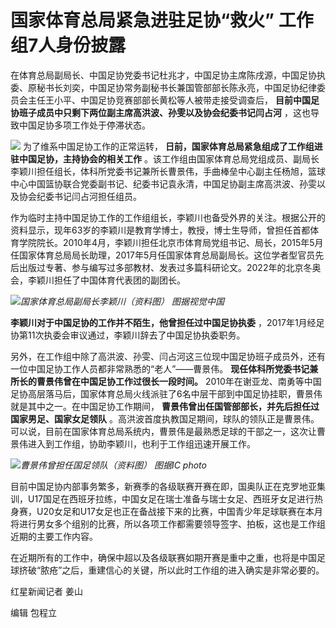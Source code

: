 # 国家体育总局紧急进驻足协“救火” 工作组7人身份披露

在体育总局副局长、中国足协党委书记杜兆才，中国足协主席陈戌源，中国足协执委、原秘书长刘奕，中国足协常务副秘书长兼国管部部长陈永亮，中国足协纪律委员会主任王小平、中国足协竞赛部部长黄松等人被带走接受调查后，
**目前中国足协班子成员中只剩下两位副主席高洪波、孙雯以及协会纪委书记闫占河** ，这也导致中国足协多项工作处于停滞状态。

![](https://inews.gtimg.com/om_bt/OwRnd3Vbqyzzcj7kfF5mjTy4fsl92dXqTsf8YOl56aCtoAA/1000)
为了维系中国足协工作的正常运转， **日前，国家体育总局紧急组成了工作组进驻中国足协，主持协会的相关工作**
。该工作组由国家体育总局党组成员、副局长李颖川担任组长，体科所党委书记兼所长曹景伟，手曲棒垒中心副主任杨旭，篮球中心中国篮协联合党委副书记、纪委书记袁永清，中国足协副主席高洪波、孙雯以及协会纪委书记闫占河担任组员。

作为临时主持中国足协工作的工作组组长，李颖川也备受外界的关注。根据公开的资料显示，现年63岁的李颖川是教育学博士，教授，博士生导师，曾担任首都体育学院院长。2010年4月，李颖川担任北京市体育局党组书记、局长，2015年5月任国家体育总局局长助理，2017年5月任国家体育总局副局长。这位学者型官员先后出版过专著、参与编写过多部教材、发表过多篇科研论文。2022年的北京冬奥会，李颖川担任了中国体育代表团的副团长。

![](https://inews.gtimg.com/om_bt/O6Rvcuf1LatsaYZpzqmjexAbxVLSbBdJIOIYFkjc65PpUAA/1000)_国家体育总局副局长李颖川（资料图）
图据视觉中国_

**李颖川对于中国足协的工作并不陌生，他曾担任过中国足协执委** ，2017年1月经足协第11次执委会审议通过，李颖川辞去了中国足协执委职务。

另外，在工作组中除了高洪波、孙雯、闫占河这三位现中国足协班子成员外，还有一位中国足协工作人员都非常熟悉的“老人”——曹景伟。
**现任体科所党委书记兼所长的曹景伟曾在中国足协工作过很长一段时间。**
2010年在谢亚龙、南勇等中国足协高层落马后，国家体育总局火线派驻了6名中层干部到中国足协挂职，曹景伟就是其中之一。在中国足协工作期间，
**曹景伟曾出任国管部部长，并先后担任过国家男足、国家女足领队**
。高洪波首度执教国足期间，球队的领队正是曹景伟。可以说，目前在国家体育总局系统内，曹景伟是最熟悉足球的干部之一，这次让曹景伟进入到工作组，协助李颖川，也利于工作组迅速开展工作。

![](https://inews.gtimg.com/om_bt/Oytm5v8XyjYNeRO6icm_A9e8Fww9NYG5EA4JTvNMP_Qa4AA/1000)_曹景伟曾担任国足领队（资料图）
图据IC photo_

目前中国足协内部事务繁多，新赛季的各级联赛开赛在即，国奥队正在克罗地亚集训，U17国足在西班牙拉练，中国女足在瑞士准备与瑞士女足、西班牙女足进行热身赛，U20女足和U17女足也正在备战接下来的比赛，中国青少年足球联赛在本月将进行男女多个组别的比赛，所以各项工作都需要领导签字、拍板，这也是工作组近期的主要工作内容。

在近期所有的工作中，确保中超以及各级联赛如期开赛是重中之重，也将是中国足球挤破“脓疮”之后，重建信心的关键，所以此时工作组的进入确实是非常必要的。

红星新闻记者 姜山

编辑 包程立

